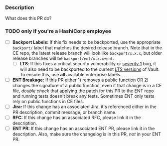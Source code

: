 ### Description
What does this PR do?

### TODO only if you're a HashiCorp employee
- [ ] **Backport Labels:** If this fix needs to be backported, use the appropriate `backport/` label that matches the desired release branch. Note that in the CE repo, the latest release branch will look like `backport/x.x.x`, but older release branches will be `backport/ent/x.x.x+ent`.
    - [ ] **LTS**: If this fixes a critical security vulnerability or [severity 1](https://www.hashicorp.com/customer-success/enterprise-support) bug, it will also need to be backported to the current [LTS versions](https://developer.hashicorp.com/vault/docs/enterprise/lts#why-is-there-a-risk-to-updating-to-a-non-lts-vault-enterprise-version) of Vault. To ensure this, use **all** available enterprise labels.
- [ ] **ENT Breakage:** If this PR either 1) removes a public function OR 2) changes the signature
  of a public function, even if that change is in a CE file, _double check_ that
  applying the patch for this PR to the ENT repo and running tests doesn't
  break any tests. Sometimes ENT only tests rely on public functions in CE
  files.
- [ ] **Jira:** If this change has an associated Jira, it's referenced either
  in the PR description, commit message, or branch name.
- [ ] **RFC:** If this change has an associated RFC, please link it in the description.
- [ ] **ENT PR:** If this change has an associated ENT PR, please link it in the
  description. Also, make sure the changelog is in this PR, _not_ in your ENT PR.
